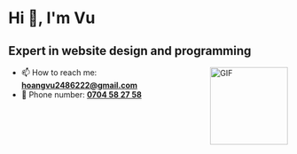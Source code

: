 <h1 align="left">Hi 👋, I'm Vu</h1>
<h2 align="left">Expert in website design and programming</h3>


<img align="right" alt="GIF" height="140px" src="https://media2.giphy.com/media/v1.Y2lkPTc5MGI3NjExYmZzMXNqbDVlZ3p2Zm5yM3lncjN3d3B5emZsbWh0bjF0aHRkdXptZyZlcD12MV9pbnRlcm5hbF9naWZfYnlfaWQmY3Q9Zw/enOL7Bi0fyD71KWYRX/giphy.gif" />

- 📫 How to reach me: <a mailto="hoangvu2486222@gmail.com">**hoangvu2486222@gmail.com**</a><br>
- 🚀 Phone number: <a href="christian.tomasino.dev@gmail.com">**0704 58 27 58**</a>




